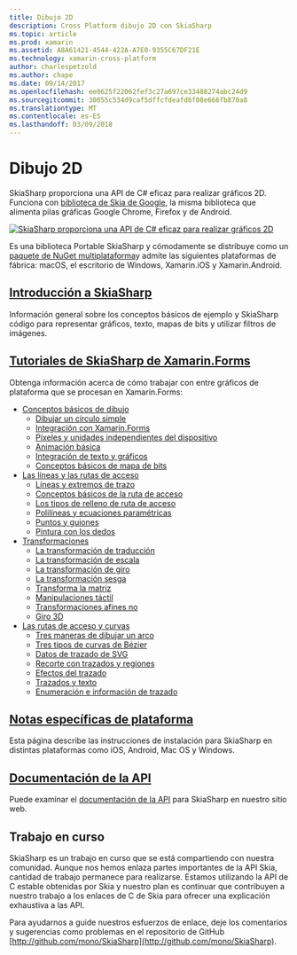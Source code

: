 ```yaml
---
title: Dibujo 2D
description: Cross Platform dibujo 2D con SkiaSharp
ms.topic: article
ms.prod: xamarin
ms.assetid: A8A61421-4544-422A-A7E0-9355C67DF21E
ms.technology: xamarin-cross-platform
author: charlespetzold
ms.author: chape
ms.date: 09/14/2017
ms.openlocfilehash: ee0625f22062fef3c27a697ce33488274abc24d9
ms.sourcegitcommit: 30055c534d9caf5dffcfdeafd6f08e666fb870a8
ms.translationtype: MT
ms.contentlocale: es-ES
ms.lasthandoff: 03/09/2018
---
```

# <a name="2d-drawing"></a>Dibujo 2D

SkiaSharp proporciona una API de C# eficaz para realizar gráficos 2D. Funciona con [biblioteca de Skia de Google](http://skia.org), la misma biblioteca que alimenta pilas gráficas Google Chrome, Firefox y de Android.

[![](images/ide-sml.png "SkiaSharp proporciona una API de C# eficaz para realizar gráficos 2D")](images/ide.png#lightbox)

Es una biblioteca Portable SkiaSharp y cómodamente se distribuye como un [paquete de NuGet multiplataforma](https://www.nuget.org/packages/SkiaSharp)y admite las siguientes plataformas de fábrica: macOS, el escritorio de Windows, Xamarin.iOS y Xamarin.Android.

## <a name="introduction-to-skiasharpgraphics-gamesskiasharpintroductionmd"></a>[Introducción a SkiaSharp](~/graphics-games/skiasharp/introduction.md)

Información general sobre los conceptos básicos de ejemplo y SkiaSharp código para representar gráficos, texto, mapas de bits y utilizar filtros de imágenes.

## <a name="skiasharp-tutorials-for-xamarinformsxamarin-formsuser-interfacegraphicsskiasharpindexmd"></a>[Tutoriales de SkiaSharp de Xamarin.Forms](~/xamarin-forms/user-interface/graphics/skiasharp/index.md)

Obtenga información acerca de cómo trabajar con entre gráficos de plataforma que se procesan en Xamarin.Forms:

- [Conceptos básicos de dibujo](~/xamarin-forms/user-interface/graphics/skiasharp/basics/index.md)
  * [Dibujar un círculo simple](~/xamarin-forms/user-interface/graphics/skiasharp/basics/circle.md)
  * [Integración con Xamarin.Forms](~/xamarin-forms/user-interface/graphics/skiasharp/basics/integration.md)
  * [Píxeles y unidades independientes del dispositivo](~/xamarin-forms/user-interface/graphics/skiasharp/basics/pixels.md)
  * [Animación básica](~/xamarin-forms/user-interface/graphics/skiasharp/basics/animation.md)
  * [Integración de texto y gráficos](~/xamarin-forms/user-interface/graphics/skiasharp/basics/text.md)
  * [Conceptos básicos de mapa de bits](~/xamarin-forms/user-interface/graphics/skiasharp/basics/bitmaps.md)
- [Las líneas y las rutas de acceso](~/xamarin-forms/user-interface/graphics/skiasharp/paths/index.md)
  * [Líneas y extremos de trazo](~/xamarin-forms/user-interface/graphics/skiasharp/paths/lines.md)
  * [Conceptos básicos de la ruta de acceso](~/xamarin-forms/user-interface/graphics/skiasharp/paths/paths.md)
  * [Los tipos de relleno de ruta de acceso](~/xamarin-forms/user-interface/graphics/skiasharp/paths/fill-types.md)
  * [Polilíneas y ecuaciones paramétricas](~/xamarin-forms/user-interface/graphics/skiasharp/paths/polylines.md)
  * [Puntos y guiones](~/xamarin-forms/user-interface/graphics/skiasharp/paths/dots.md)
  * [Pintura con los dedos](~/xamarin-forms/user-interface/graphics/skiasharp/paths/finger-paint.md)
- [Transformaciones](~/xamarin-forms/user-interface/graphics/skiasharp/transforms/index.md)
  * [La transformación de traducción](~/xamarin-forms/user-interface/graphics/skiasharp/transforms/translate.md)
  * [La transformación de escala](~/xamarin-forms/user-interface/graphics/skiasharp/transforms/scale.md)
  * [La transformación de giro](~/xamarin-forms/user-interface/graphics/skiasharp/transforms/rotate.md)
  * [La transformación sesga](~/xamarin-forms/user-interface/graphics/skiasharp/transforms/skew.md)
  * [Transforma la matriz](~/xamarin-forms/user-interface/graphics/skiasharp/transforms/matrix.md)
  * [Manipulaciones táctil](~/xamarin-forms/user-interface/graphics/skiasharp/transforms/touch.md)
  * [Transformaciones afines no](~/xamarin-forms/user-interface/graphics/skiasharp/transforms/non-affine.md)
  * [Giro 3D](~/xamarin-forms/user-interface/graphics/skiasharp/transforms/3d-rotation.md)
- [Las rutas de acceso y curvas](~/xamarin-forms/user-interface/graphics/skiasharp/curves/index.md)
  * [Tres maneras de dibujar un arco](~/xamarin-forms/user-interface/graphics/skiasharp/curves/arcs.md)
  * [Tres tipos de curvas de Bézier](~/xamarin-forms/user-interface/graphics/skiasharp/curves/beziers.md)
  * [Datos de trazado de SVG](~/xamarin-forms/user-interface/graphics/skiasharp/curves/path-data.md)
  * [Recorte con trazados y regiones](~/xamarin-forms/user-interface/graphics/skiasharp/curves/clipping.md)
  * [Efectos del trazado](~/xamarin-forms/user-interface/graphics/skiasharp/curves/effects.md)
  * [Trazados y texto](~/xamarin-forms/user-interface/graphics/skiasharp/curves/text-paths.md)
  * [Enumeración e información de trazado](~/xamarin-forms/user-interface/graphics/skiasharp/curves/information.md)

## <a name="platform-specific-notesgraphics-gamesskiasharpplatformmd"></a>[Notas específicas de plataforma](~/graphics-games/skiasharp/platform.md)

Esta página describe las instrucciones de instalación para SkiaSharp en distintas plataformas como iOS, Android, Mac OS y Windows.

## <a name="api-documentationhttpsdeveloperxamarincomapinamespaceskiasharp"></a>[Documentación de la API](https://developer.xamarin.com/api/namespace/SkiaSharp/)

Puede examinar el [documentación de la API](https://developer.xamarin.com/api/namespace/SkiaSharp/) para SkiaSharp en nuestro sitio web.

## <a name="work-in-progress"></a>Trabajo en curso

SkiaSharp es un trabajo en curso que se está compartiendo con nuestra comunidad. Aunque nos hemos enlaza partes importantes de la API Skia, cantidad de trabajo permanece para realizarse. Estamos utilizando la API de C estable obtenidas por Skia y nuestro plan es continuar que contribuyen a nuestro trabajo a los enlaces de C de Skia para ofrecer una explicación exhaustiva a las API.

Para ayudarnos a guide nuestros esfuerzos de enlace, deje los comentarios y sugerencias como problemas en el repositorio de GitHub [http://github.com/mono/SkiaSharp](http://github.com/mono/SkiaSharp).
